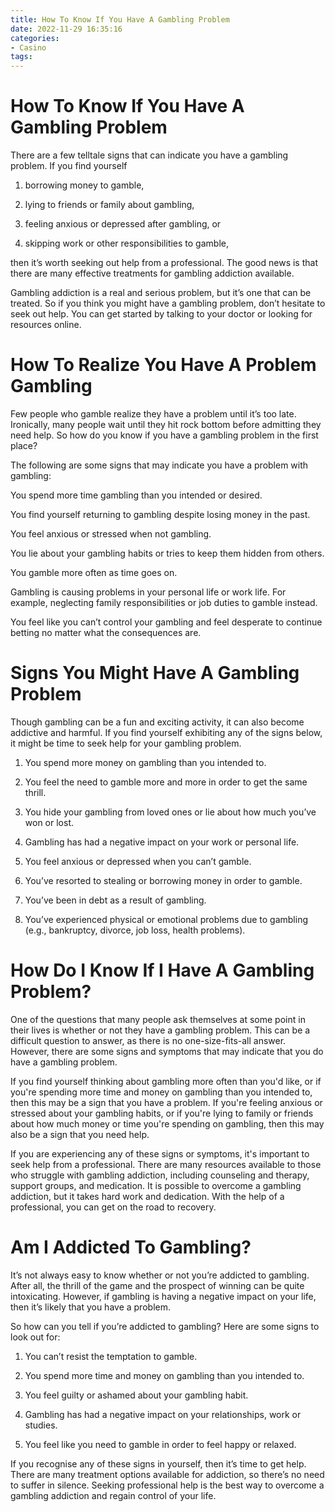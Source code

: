 ```yaml
---
title: How To Know If You Have A Gambling Problem 
date: 2022-11-29 16:35:16
categories:
- Casino
tags:
---
```



#  How To Know If You Have A Gambling Problem 

There are a few telltale signs that can indicate you have a gambling problem. If you find yourself

1. borrowing money to gamble,

2. lying to friends or family about gambling,

3. feeling anxious or depressed after gambling, or

4. skipping work or other responsibilities to gamble,

then it’s worth seeking out help from a professional. The good news is that there are many effective treatments for gambling addiction available. 

Gambling addiction is a real and serious problem, but it’s one that can be treated. So if you think you might have a gambling problem, don’t hesitate to seek out help. You can get started by talking to your doctor or looking for resources online.

#  How To Realize You Have A Problem Gambling 

Few people who gamble realize they have a problem until it’s too late. Ironically, many people wait until they hit rock bottom before admitting they need help. So how do you know if you have a gambling problem in the first place?

The following are some signs that may indicate you have a problem with gambling:

You spend more time gambling than you intended or desired.

You find yourself returning to gambling despite losing money in the past.

You feel anxious or stressed when not gambling.

You lie about your gambling habits or tries to keep them hidden from others.

You gamble more often as time goes on.

Gambling is causing problems in your personal life or work life. For example, neglecting family responsibilities or job duties to gamble instead.

You feel like you can’t control your gambling and feel desperate to continue betting no matter what the consequences are.

#  Signs You Might Have A Gambling Problem 

Though gambling can be a fun and exciting activity, it can also become addictive and harmful. If you find yourself exhibiting any of the signs below, it might be time to seek help for your gambling problem.

1. You spend more money on gambling than you intended to.

2. You feel the need to gamble more and more in order to get the same thrill.

3. You hide your gambling from loved ones or lie about how much you’ve won or lost.

4. Gambling has had a negative impact on your work or personal life.

5. You feel anxious or depressed when you can’t gamble.

6. You’ve resorted to stealing or borrowing money in order to gamble.

7. You’ve been in debt as a result of gambling.

8. You’ve experienced physical or emotional problems due to gambling (e.g., bankruptcy, divorce, job loss, health problems).

#  How Do I Know If I Have A Gambling Problem? 

One of the questions that many people ask themselves at some point in their lives is whether or not they have a gambling problem. This can be a difficult question to answer, as there is no one-size-fits-all answer. However, there are some signs and symptoms that may indicate that you do have a gambling problem.

If you find yourself thinking about gambling more often than you'd like, or if you're spending more time and money on gambling than you intended to, then this may be a sign that you have a problem. If you're feeling anxious or stressed about your gambling habits, or if you're lying to family or friends about how much money or time you're spending on gambling, then this may also be a sign that you need help.

If you are experiencing any of these signs or symptoms, it's important to seek help from a professional. There are many resources available to those who struggle with gambling addiction, including counseling and therapy, support groups, and medication. It is possible to overcome a gambling addiction, but it takes hard work and dedication. With the help of a professional, you can get on the road to recovery.

#  Am I Addicted To Gambling?

It’s not always easy to know whether or not you’re addicted to gambling. After all, the thrill of the game and the prospect of winning can be quite intoxicating. However, if gambling is having a negative impact on your life, then it’s likely that you have a problem.

So how can you tell if you’re addicted to gambling? Here are some signs to look out for:

1. You can’t resist the temptation to gamble.

2. You spend more time and money on gambling than you intended to.

3. You feel guilty or ashamed about your gambling habit.

4. Gambling has had a negative impact on your relationships, work or studies.

5. You feel like you need to gamble in order to feel happy or relaxed.

If you recognise any of these signs in yourself, then it’s time to get help. There are many treatment options available for addiction, so there’s no need to suffer in silence. Seeking professional help is the best way to overcome a gambling addiction and regain control of your life.